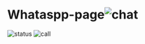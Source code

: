 # Whataspp-page![chat](https://user-images.githubusercontent.com/111435095/189282111-7d9d19ad-669a-481d-81fe-2bdf5e25fd3b.jpg)
![status](https://user-images.githubusercontent.com/111435095/189282113-b40df8f9-8adb-42c2-a16a-d05170972713.jpg)
![call](https://user-images.githubusercontent.com/111435095/189282114-b9ee797b-eb25-4fc0-b74d-82028e56bce1.jpg)
